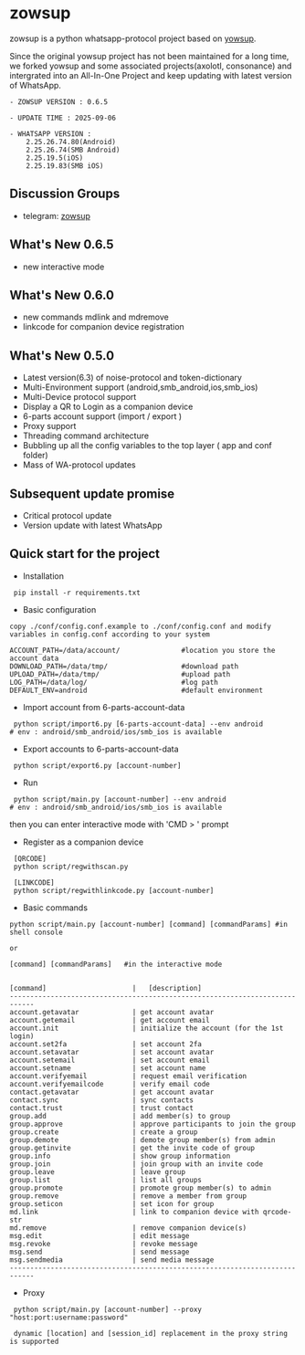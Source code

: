 # zowsup

zowsup is a python whatsapp-protocol project based on [yowsup](https://github.com/tgalal/yowsup/).

Since the original yowsup project has not been maintained for a long time, we forked yowsup and some associated projects(axolotl, consonance) and intergrated into an All-In-One Project and keep updating with latest version of WhatsApp.

```
- ZOWSUP VERSION : 0.6.5

- UPDATE TIME : 2025-09-06

- WHATSAPP VERSION : 
    2.25.26.74.80(Android) 
    2.25.26.74(SMB Android) 
    2.25.19.5(iOS) 
    2.25.19.83(SMB iOS) 

```

## Discussion Groups
 * telegram:  [zowsup](https://t.me/+au1dTQz7jyU0YjU5)

## What's New 0.6.5
 * new interactive mode

## What's New 0.6.0
 * new commands mdlink and mdremove
 * linkcode for companion device registration

## What's New 0.5.0
 * Latest version(6.3) of noise-protocol and token-dictionary
 * Multi-Environment support (android,smb_android,ios,smb_ios)
 * Multi-Device protocol support
 * Display a QR to Login as a companion device 
 * 6-parts account support (import / export )
 * Proxy support
 * Threading command architecture 
 * Bubbling up all the config variables to the top layer ( app and conf folder)
 * Mass of WA-protocol updates
 
## Subsequent update promise
 * Critical protocol update
 * Version update with latest WhatsApp 
 

## Quick start for the project

 * Installation 

```
 pip install -r requirements.txt

```
 * Basic configuration

```
copy ./conf/config.conf.example to ./conf/config.conf and modify variables in config.conf according to your system

ACCOUNT_PATH=/data/account/               #location you store the account data
DOWNLOAD_PATH=/data/tmp/                  #download path
UPLOAD_PATH=/data/tmp/                    #upload path
LOG_PATH=/data/log/                       #log path
DEFAULT_ENV=android                       #default environment

```

 * Import account from 6-parts-account-data

```
 python script/import6.py [6-parts-account-data] --env android             # env : android/smb_android/ios/smb_ios is available

```

 * Export accounts to 6-parts-account-data
 
```
 python script/export6.py [account-number]

```

 * Run

```
 python script/main.py [account-number] --env android                        # env : android/smb_android/ios/smb_ios is available

```

then you can enter interactive mode with 'CMD > ' prompt


* Register as a companion device

```
 [QRCODE]
 python script/regwithscan.py 

 [LINKCODE]
 python script/regwithlinkcode.py [account-number]

```

* Basic commands

```
python script/main.py [account-number] [command] [commandParams] #in shell console

or

[command] [commandParams]   #in the interactive mode 


[command]                     |   [description]
----------------------------------------------------------------------------
account.getavatar             | get account avatar
account.getemail              | get account email
account.init                  | initialize the account (for the 1st login)
account.set2fa                | set account 2fa
account.setavatar             | set account avatar
account.setemail              | set account email
account.setname               | set account name
account.verifyemail           | request email verification
account.verifyemailcode       | verify email code
contact.getavatar             | get account avatar
contact.sync                  | sync contacts
contact.trust                 | trust contact
group.add                     | add member(s) to group
group.approve                 | approve participants to join the group
group.create                  | create a group
group.demote                  | demote group member(s) from admin
group.getinvite               | get the invite code of group
group.info                    | show group information
group.join                    | join group with an invite code
group.leave                   | leave group
group.list                    | list all groups
group.promote                 | promote group member(s) to admin
group.remove                  | remove a member from group
group.seticon                 | set icon for group
md.link                       | link to companion device with qrcode-str
md.remove                     | remove companion device(s)
msg.edit                      | edit message
msg.revoke                    | revoke message
msg.send                      | send message
msg.sendmedia                 | send media message
----------------------------------------------------------------------------
```


 * Proxy 

```
 python script/main.py [account-number] --proxy "host:port:username:password"  

 dynamic [location] and [session_id] replacement in the proxy string is supported 

```


